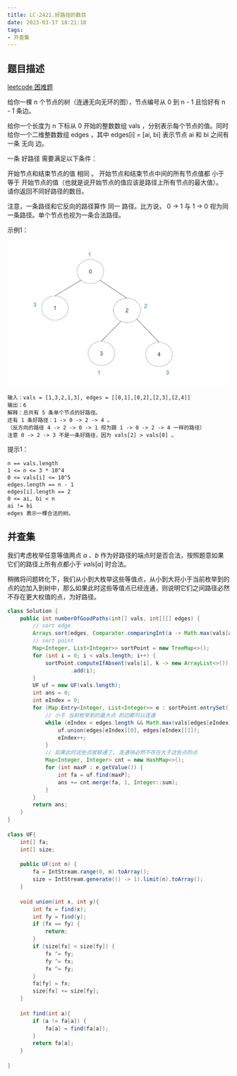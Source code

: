 ```yaml
---
title: LC-2421.好路径的数目
date: 2023-03-17 18:21:10
tags:
- 并查集
---
```


## 题目描述
[leetcode 困难题](https://leetcode.cn/problems/number-of-good-paths/solutions/?orderBy=most_votes)

给你一棵 n 个节点的树（连通无向无环的图），节点编号从 0 到 n - 1 且恰好有 n - 1 条边。

给你一个长度为 n 下标从 0 开始的整数数组 vals ，分别表示每个节点的值。同时给你一个二维整数数组 edges ，其中 edges[i] = [ai, bi] 表示节点 ai 和 bi 之间有一条 无向 边。

一条 好路径 需要满足以下条件：

开始节点和结束节点的值 相同 。
开始节点和结束节点中间的所有节点值都 小于等于 开始节点的值（也就是说开始节点的值应该是路径上所有节点的最大值）。
请你返回不同好路径的数目。

注意，一条路径和它反向的路径算作 同一 路径。比方说， 0 -> 1 与 1 -> 0 视为同一条路径。单个节点也视为一条合法路径。


示例1：

![](../img/Snipaste_2023-03-17_19-12-56.png)
```
输入：vals = [1,3,2,1,3], edges = [[0,1],[0,2],[2,3],[2,4]]
输出：6
解释：总共有 5 条单个节点的好路径。
还有 1 条好路径：1 -> 0 -> 2 -> 4 。
（反方向的路径 4 -> 2 -> 0 -> 1 视为跟 1 -> 0 -> 2 -> 4 一样的路径）
注意 0 -> 2 -> 3 不是一条好路径，因为 vals[2] > vals[0] 。
```

提示1：
```
n == vals.length
1 <= n <= 3 * 10^4
0 <= vals[i] <= 10^5
edges.length == n - 1
edges[i].length == 2
0 <= ai, bi < n
ai != bi
edges 表示一棵合法的树。
```

## 并查集
我们考虑枚举任意等值两点 $a$ 、$b$ 作为好路径的端点时是否合法，按照题意如果它们的路径上所有点都小于 $vals[a]$ 时合法。

稍微将问题转化下，我们从小到大枚举这些等值点，从小到大将小于当前枚举到的点的边加入到树中，那么如果此时这些等值点已经连通，则说明它们之间路径必然不存在更大权值的点，为好路径。

```Java
class Solution {
    public int numberOfGoodPaths(int[] vals, int[][] edges) {
        // sort edge
        Arrays.sort(edges, Comparator.comparingInt(a -> Math.max(vals[a[0]], vals[a[1]])));
        // sort point
        Map<Integer, List<Integer>> sortPoint = new TreeMap<>();
        for (int i = 0; i < vals.length; i++) {
            sortPoint.computeIfAbsent(vals[i], k -> new ArrayList<>())
                    .add(i);
        }
        UF uf = new UF(vals.length);
        int ans = 0;
        int eIndex = 0;
        for (Map.Entry<Integer, List<Integer>> e : sortPoint.entrySet()) {
            // 小于 当前枚举到的最大点 的边都可以连通
            while (eIndex < edges.length && Math.max(vals[edges[eIndex][0]], vals[edges[eIndex][1]]) <= e.getKey()) {
                uf.union(edges[eIndex][0], edges[eIndex][1]);
                eIndex++;
            }
            // 如果此时这些点就联通了, 连通块必然不存在大于这些点的点
            Map<Integer, Integer> cnt = new HashMap<>();
            for (int maxP : e.getValue()) {
                int fa = uf.find(maxP);
                ans += cnt.merge(fa, 1, Integer::sum);
            }
        }
        return ans;
    }
}

class UF{
    int[] fa;
    int[] size;

    public UF(int n) {
        fa = IntStream.range(0, n).toArray();
        size = IntStream.generate(() -> 1).limit(n).toArray();
    }

    void union(int x, int y){
        int fx = find(x);
        int fy = find(y);
        if (fx == fy) {
            return;
        }
        if (size[fx] < size[fy]) {
            fx ^= fy;
            fy ^= fx;
            fx ^= fy;
        }
        fa[fy] = fx;
        size[fx] += size[fy];
    }

    int find(int a){
        if (a != fa[a]) {
            fa[a] = find(fa[a]);
        }
        return fa[a];
    }

}
```